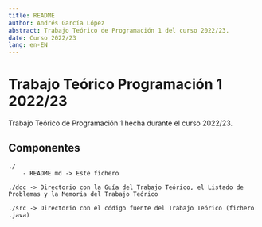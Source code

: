 ```yaml
---
title: README
author: Andrés García López
abstract: Trabajo Teórico de Programación 1 del curso 2022/23.
date: Curso 2022/23
lang: en-EN
---
```


# Trabajo Teórico Programación 1 2022/23
Trabajo Teórico de Programación 1 hecha durante el curso 2022/23.

Componentes
-----------
    ./  
        - README.md -> Este fichero

    ./doc -> Directorio con la Guía del Trabajo Teórico, el Listado de Problemas y la Memoria del Trabajo Teórico
    
    ./src -> Directorio con el código fuente del Trabajo Teórico (fichero .java)
